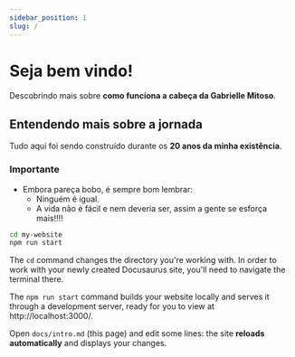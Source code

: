 ```yaml
---
sidebar_position: 1
slug: /
---
```


# Seja bem vindo!

Descobrindo mais sobre **como funciona a cabeça da Gabrielle Mitoso**.

## Entendendo mais sobre a jornada 

Tudo aqui foi sendo construído durante os **20 anos da minha existência**.

### Importante

- Embora pareça bobo, é sempre bom lembrar:
  - Ninguém é igual.
  - A vida não é fácil e nem deveria ser, assim a gente se esforça mais!!!!



```bash
cd my-website
npm run start
```

The `cd` command changes the directory you're working with. In order to work with your newly created Docusaurus site, you'll need to navigate the terminal there.

The `npm run start` command builds your website locally and serves it through a development server, ready for you to view at http://localhost:3000/.

Open `docs/intro.md` (this page) and edit some lines: the site **reloads automatically** and displays your changes.
